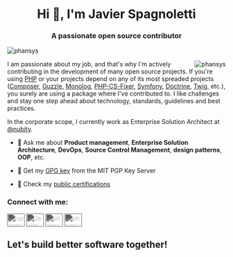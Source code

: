 <h1 align="center">Hi 👋, I'm Javier Spagnoletti</h1>
<h3 align="center">A passionate open source contributor</h3>

<p align="left"> <img src="https://komarev.com/ghpvc/?username=phansys&label=Profile%20views&color=0e75b6&style=flat" alt="phansys" /> </p>

<div style="display:flex; float:right;">
<img align="center" src="https://github-readme-stats.vercel.app/api?username=phansys&show_icons=true&locale=en" alt="phansys"/>
</div>

<p>I am passionate about my job, and that's why I'm actively contributing in the development of many open source projects.
If you're using <a href="https://github.com/php/php-src">PHP</a> or your projects depend on any of its most spreaded  projects (<a href="https://github.com/composer/composer">Composer</a>, <a href="https://github.com/guzzle/guzzle">Guzzle</a>, <a href="https://github.com/Seldaek/monolog">Monolog</a>, <a href="https://github.com/FriendsOfPHP/PHP-CS-Fixer">PHP-CS-Fixer</a>, <a href="https://github.com/symfony">Symfony</a>, <a href="https://github.com/doctrine">Doctrine</a>, <a href="https://github.com/twigphp/Twig">Twig</a>, etc.), you surely are using a package where I've contributed to.
I like challenges and stay one step ahead about technology, standards, guidelines and best practices.</p>

<p>In the corporate scope, I currently work as Enterprise Solution Architect at <a href="https://github.com/nubity">@nubity</a>.</p>

- 💬 Ask me about **Product management**, **Enterprise Solution Architecture**, **DevOps**, **Source Control Management**, **design patterns**, **OOP**, etc.

- 🔐 Get my [GPG key](https://pgp.mit.edu/pks/lookup?op=get&search=0x255ECF64F4695788) from the MIT PGP Key Server

- 🥇 Check my [public certifications](https://cp.certmetrics.com/amazon/en/public/verify/credential/0611992712a34df3bfc96069076f6a76)

<h3 align="left">Connect with me:</h3>
<p align="left">
<a href="https://linkedin.com/in/jspagnoletti" target="blank"><img align="center" src="https://cdn.jsdelivr.net/npm/simple-icons@3.0.1/icons/linkedin.svg" alt="jspagnoletti" height="30" width="40" style="filter: invert(73%) sepia(74%) saturate(9%) hue-rotate(314deg) brightness(95%) contrast(97%);" /></a>
<a href="https://www.crunchbase.com/person/javier-spagnoletti" target="blank"><img align="center" src="https://cdn.jsdelivr.net/npm/simple-icons@3.0.1/icons/crunchbase.svg" alt="Javier Spagnoletti" height="30" width="40" style="filter: invert(73%) sepia(74%) saturate(9%) hue-rotate(314deg) brightness(95%) contrast(97%);" /></a>
<a href="https://people.php.net/phansys" target="blank"><img align="center" src="https://cdn.jsdelivr.net/npm/simple-icons@3.0.1/icons/php.svg" alt="phansys" height="30" width="40" style="filter: invert(73%) sepia(74%) saturate(9%) hue-rotate(314deg) brightness(95%) contrast(97%);" /></a>
<a href="https://connect.symfony.com/profile/phansys" target="blank"><img align="center" src="https://cdn.jsdelivr.net/npm/simple-icons@3.0.1/icons/symfony.svg" alt="phansys" height="30" width="40" style="filter: invert(73%) sepia(74%) saturate(9%) hue-rotate(314deg) brightness(95%) contrast(97%);" /></a>
</p>
<!--
<h3 align="left">These are some of the languages and tools I use:</h3>
<p align="left"> <a href="https://aws.amazon.com/amplify/" target="_blank"> <img src="https://docs.amplify.aws/assets/logo-dark.svg" alt="amplify" width="25" height="25"/> </a> <a href="https://aws.amazon.com" target="_blank"> <img src="https://devicons.github.io/devicon/devicon.git/icons/amazonwebservices/amazonwebservices-original-wordmark.svg" alt="aws" width="25" height="25"/> </a> <a href="https://www.gnu.org/software/bash/" target="_blank"> <img src="https://www.vectorlogo.zone/logos/gnu_bash/gnu_bash-icon.svg" alt="bash" width="25" height="25"/> </a> <a href="https://circleci.com" target="_blank"> <img src="https://www.vectorlogo.zone/logos/circleci/circleci-icon.svg" alt="circleci" width="25" height="25"/> </a> <a href="https://getcomposer.org" target="_blank"> <img src="https://cdn.jsdelivr.net/npm/simple-icons@3.0.1/icons/composer.svg" alt="composer" width="25" height="25"/> </a> <a href="https://www.docker.com/" target="_blank"> <img src="https://devicons.github.io/devicon/devicon.git/icons/docker/docker-original-wordmark.svg" alt="docker" width="25" height="25"/> </a> <a href="https://www.elastic.co" target="_blank"> <img src="https://www.vectorlogo.zone/logos/elastic/elastic-icon.svg" alt="elasticsearch" width="25" height="25"/> </a> <a href="https://www.electronjs.org" target="_blank"> <img src="https://devicons.github.io/devicon/devicon.git/icons/electron/electron-original.svg" alt="electron" width="25" height="25"/> </a> <a href="https://eslint.org" target="_blank"> <img src="https://cdn.jsdelivr.net/npm/simple-icons@3.0.1/icons/eslint.svg" alt="eslint" width="25" height="25"/> </a> <a href="https://expressjs.com" target="_blank"> <img src="https://devicons.github.io/devicon/devicon.git/icons/express/express-original-wordmark.svg" alt="express" width="25" height="25"/> </a> <a href="https://git-scm.com/" target="_blank"> <img src="https://www.vectorlogo.zone/logos/git-scm/git-scm-icon.svg" alt="git" width="25" height="25"/> </a> <a href="https://heroku.com" target="_blank"> <img src="https://www.vectorlogo.zone/logos/heroku/heroku-icon.svg" alt="heroku" width="25" height="25"/> </a> <a href="https://developer.mozilla.org/en-US/docs/Web/JavaScript" target="_blank"> <img src="https://devicons.github.io/devicon/devicon.git/icons/javascript/javascript-original.svg" alt="javascript" width="25" height="25"/> </a> <a href="https://jestjs.io" target="_blank"> <img src="https://www.vectorlogo.zone/logos/jestjsio/jestjsio-icon.svg" alt="jest" width="25" height="25"/> </a> <a href="https://www.atlassian.com/software/jira" target="_blank"> <img src="https://cdn.jsdelivr.net/npm/simple-icons@3.0.1/icons/jira.svg" alt="jira" width="25" height="25"/> <a href="https://www.linux.org/" target="_blank"> <img src="https://devicons.github.io/devicon/devicon.git/icons/linux/linux-original.svg" alt="linux" width="25" height="25"/> </a> <a href="https://mariadb.org/" target="_blank"> <img src="https://www.vectorlogo.zone/logos/mariadb/mariadb-icon.svg" alt="mariadb" width="25" height="25"/> </a> <a href="https://www.mongodb.com/" target="_blank"> <img src="https://devicons.github.io/devicon/devicon.git/icons/mongodb/mongodb-original-wordmark.svg" alt="mongodb" width="25" height="25"/> </a> <a href="https://www.mysql.com/" target="_blank"> <img src="https://devicons.github.io/devicon/devicon.git/icons/mysql/mysql-original-wordmark.svg" alt="mysql" width="25" height="25"/> </a> <a href="https://www.nginx.com" target="_blank"> <img src="https://devicons.github.io/devicon/devicon.git/icons/nginx/nginx-original.svg" alt="nginx" width="25" height="25"/> </a> <a href="https://nodejs.org" target="_blank"> <img src="https://devicons.github.io/devicon/devicon.git/icons/nodejs/nodejs-original-wordmark.svg" alt="nodejs" width="25" height="25"/> </a> <a href="https://www.npmjs.com" target="_blank"> <img src="https://cdn.jsdelivr.net/npm/simple-icons@3.0.1/icons/npm.svg" alt="npm" width="25" height="25"/> </a> <a href="https://www.php.net" target="_blank"> <img src="https://devicons.github.io/devicon/devicon.git/icons/php/php-original.svg" alt="php" width="25" height="25"/> </a> <a href="https://www.postgresql.org" target="_blank"> <img src="https://devicons.github.io/devicon/devicon.git/icons/postgresql/postgresql-original-wordmark.svg" alt="postgresql" width="25" height="25"/> </a> <a href="https://postman.com" target="_blank"> <img src="https://www.vectorlogo.zone/logos/getpostman/getpostman-icon.svg" alt="postman" width="25" height="25"/> </a> <a href="https://www.python.org" target="_blank"> <img src="https://devicons.github.io/devicon/devicon.git/icons/python/python-original.svg" alt="python" width="25" height="25"/> </a> <a href="https://reactnative.dev/" target="_blank"> <img src="https://reactnative.dev/img/header_logo.svg" alt="reactnative" width="25" height="25"/> </a> <a href="https://redis.io" target="_blank"> <img src="https://devicons.github.io/devicon/devicon.git/icons/redis/redis-original-wordmark.svg" alt="redis" width="25" height="25"/> </a> <a href="https://lucene.apache.org/solr/" target="_blank"> <img src="https://www.vectorlogo.zone/logos/apache_solr/apache_solr-icon.svg" alt="solr" width="25" height="25"/> </a> <a href="https://www.sqlite.org/" target="_blank"> <img src="https://www.vectorlogo.zone/logos/sqlite/sqlite-icon.svg" alt="sqlite" width="25" height="25"/> </a> <a href="https://swagger.io" target="_blank"> <img src="https://cdn.jsdelivr.net/npm/simple-icons@3.0.1/icons/swagger.svg" alt="swagger" width="25" height="25"/> </a> <a href="https://symfony.com" target="_blank"> <img src="https://symfony.com/logos/symfony_black_03.svg" alt="symfony" width="25" height="25"/> </a> <a href="https://travis-ci.org" target="_blank"> <img src="https://www.vectorlogo.zone/logos/travis-ci/travis-ci-icon.svg" alt="travisci" width="25" height="25"/> </a> <a href="https://www.typescriptlang.org/" target="_blank"> <img src="https://devicons.github.io/devicon/devicon.git/icons/typescript/typescript-original.svg" alt="typescript" width="25" height="25"/> </a> <a href="https://webpack.js.org" target="_blank"> <img src="https://cdn.jsdelivr.net/npm/simple-icons@3.0.1/icons/webpack.svg" alt="webpack" width="25" height="25"/> </a> <a href="https://yarnpkg.com" target="_blank"> <img src="https://cdn.jsdelivr.net/npm/simple-icons@3.0.1/icons/yarn.svg" alt="yarn" width="25" height="25"/> </a> </p>

<p><img align="left" src="https://github-readme-stats.vercel.app/api/top-langs?username=phansys&show_icons=true&locale=en&layout=compact" alt="phansys" /></p>

<p align="left"> <a href="https://github.com/ryo-ma/github-profile-trophy"><img src="https://github-profile-trophy.vercel.app/?username=phansys" alt="phansys" /></a> </p>
-->

<h2>Let's build better software together!</h2>
